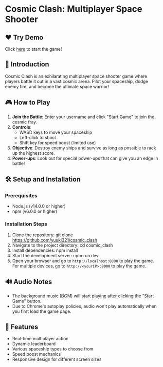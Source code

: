 # Cosmic Clash: Multiplayer Space Shooter

## ❤️ Try Demo
Click [here](https://yuuki321.github.io/cosmic_clash) to start the game!
## 🚀 Introduction

Cosmic Clash is an exhilarating multiplayer space shooter game where players battle it out in a vast cosmic arena. Pilot your spaceship, dodge enemy fire, and become the ultimate space warrior!

## 🎮 How to Play

1. **Join the Battle**: Enter your username and click "Start Game" to join the cosmic fray.
2. **Controls**:
   - WASD keys to move your spaceship
   - Left-click to shoot
   - Shift key for speed boost (limited use)
3. **Objective**: Destroy enemy ships and survive as long as possible to rack up the highest score.
4. **Power-ups**: Look out for special power-ups that can give you an edge in battle!

## 🛠 Setup and Installation

### Prerequisites

- Node.js (v14.0.0 or higher)
- npm (v6.0.0 or higher)

### Installation Steps

1. Clone the repository:
git clone https://github.com/yuuki321/cosmic_clash
2. Navigate to the project directory:
cd cosmic_clash
3. Install dependencies:
npm install
4. Start the development server:
npm run dev
5. Open your browser and go to `http://localhost:8000` to play the game.
   For multiple devices, go to `http://<yourIP>:8000` to play the game.

## 🔊 Audio Notes

- The background music (BGM) will start playing after clicking the "Start Game" button.
- Due to Chrome's autoplay policies, audio won't play automatically when you first load the game page.

## 🌟 Features

- Real-time multiplayer action
- Dynamic leaderboard
- Various spaceship types to choose from
- Speed boost mechanics
- Responsive design for different screen sizes

